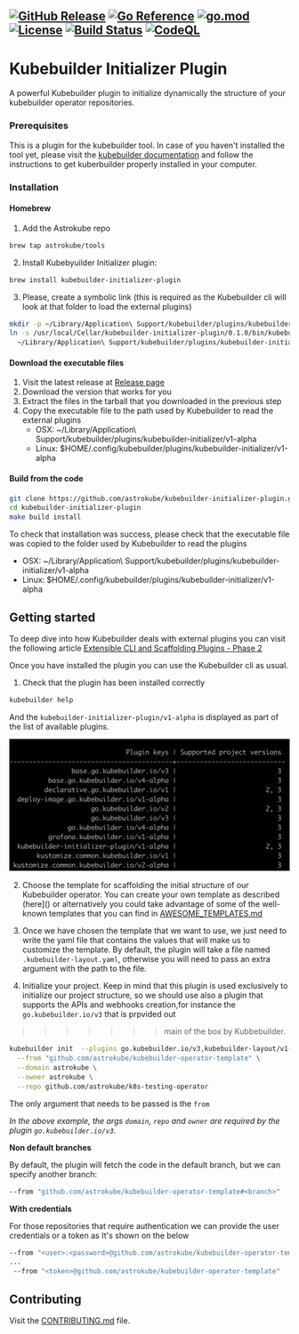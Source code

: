[![GitHub Release](https://img.shields.io/github/v/release/astrokube/kubebuilder-initializer-plugin)](https://github.com/astrokube/kubebuilder-initializer-plugin/releases)
[![Go Reference](https://pkg.go.dev/badge/github.com/astrokube/kubebuilder-initializer-plugin.svg)](https://pkg.go.dev/github.com/astrokube/kubebuilder-initializer-plugin)
[![go.mod](https://img.shields.io/github/go-mod/go-version/astrokube/kubebuilder-initializer-plugin)](go.mod)
[![License](https://img.shields.io/badge/License-Apache_2.0-blue.svg)](https://img.shields.io/github/license/astrokube/kubebuilder-initializer-plugin)
[![Build Status](https://img.shields.io/github/actions/workflow/status/astrokube/kubebuilder-initializer-plugin/build.yml?branch=main)](https://github.com/astrokube/kubebuilder-initializer-plugin/actions?query=workflow%3ABuild+branch%3Amain)
[![CodeQL](https://github.com/astrokube/kubebuilder-initializer-plugin/actions/workflows/codeql.yml/badge.svg?branch=main)](https://github.com/astrokube/kubebuilder-initializer-plugin/actions/workflows/codeql.yml)
---

# Kubebuilder Initializer Plugin

A powerful Kubebuilder plugin to initialize dynamically the structure of your kubebuilder operator repositories.

### Prerequisites

This is a plugin for the kubebuilder tool. In case of you haven't installed the tool yet, please visit the
[kubebuilder documentation](https://github.com/kubernetes-sigs/kubebuilder) and follow the instructions to get
kuberbuilder properly installed in your computer.

### Installation

#### Homebrew

1. Add the Astrokube repo
```bash
brew tap astrokube/tools
```

2. Install Kubebyuilder Initializer plugin:
```bash
brew install kubebuilder-initializer-plugin
```

3. Please, create a symbolic link (this is required as the Kubebuilder cli will look at that folder to load the external plugins)

```bash
mkdir -p ~/Library/Application\ Support/kubebuilder/plugins/kubebuilder-initializer-plugin/v1-alpha/
ln -s /usr/local/Cellar/kubebuilder-initializer-plugin/0.1.0/bin/kubebuilder-initializer-plugin \
  ~/Library/Application\ Support/kubebuilder/plugins/kubebuilder-initializer-plugin/v1-alpha/kubebuilder-initializer-plugin
```

#### Download the executable files

1. Visit the latest release at [Release page](https://github.com/astrokube/kubebuilder-initializer-plugin/releases)
2. Download the version that works for you
3. Extract the files in the tarball that you downloaded in the previous step
4. Copy the executable file to the path used by Kubebuilder to read the external plugins
   - OSX:  ~/Library/Application\ Support/kubebuilder/plugins/kubebuilder-initializer/v1-alpha
   - Linux: $HOME/.config/kubebuilder/plugins/kubebuilder-initializer/v1-alpha

#### Build from the code

```bash
git clone https://github.com/astrokube/kubebuilder-initializer-plugin.git
cd kubebuilder-initializer-plugin
make build install
```
To check that installation was success, please check that the executable file was copied to the folder used by Kubebuilder 
to read the plugins
- OSX:  ~/Library/Application\ Support/kubebuilder/plugins/kubebuilder-initializer/v1-alpha
- Linux: $HOME/.config/kubebuilder/plugins/kubebuilder-initializer/v1-alpha

## Getting started

To deep dive into how Kubebuilder deals with external plugins you can visit the following article 
[Extensible CLI and Scaffolding Plugins - Phase 2](https://github.com/kubernetes-sigs/kubebuilder/blob/master/designs/extensible-cli-and-scaffolding-plugins-phase-2.md)

Once you have installed the plugin you can use the Kubebuilder cli as usual. 

1. Check that the plugin has been installed correctly

```bash
kubebuilder help
```

And the `kubebuilder-initializer-plugin/v1-alpha` is displayed as part of the list of available plugins.

![Kubebuilder pLugins](docs/assets/plugins.png)

2. Choose the template for scaffolding the initial structure of our Kubebuilder operator. You can 
create your own template as described (here]() or alternatively you could take advantage of some of the well-known templates
that you can find in [AWESOME_TEMPLATES.md](AWESOME_TEMPLATES.md)

3. Once we have chosen the template that we want to use, we just need to write the yaml file  that contains the values that 
will make us to customize the template. By default, the plugin will take a file named `.kubebuilder-layout.yaml`, otherwise 
you will need to pass an extra argument with the path to the file.

4. Initialize your project. Keep in mind that this plugin is used exclusively to initialize our project structure, so we should
use also a plugin that supports the APIs and webhooks creation,for instance the `go.kubebuilder.io/v3` that is prpvided out
>>>>>>> main
of the box by Kubbebuilder.

```bash
kubebuilder init  --plugins go.kubebuilder.io/v3,kubebuilder-layout/v1-alpha \
  --from "github.com/astrokube/kubebuilder-operator-template" \
  --domain astrokube \
  --owner astrokube \
  --repo github.com/astrokube/k8s-testing-operator
```

The only argument that needs to be passed is the `from`

*In the above example, the args `domain`, `repo` and `owner` are required by the plugin `go.kubebuilder.io/v3`.*

**Non default branches**

By default, the plugin will fetch the code in the default branch, but we can specify another branch:

```bash
--from "github.com/astrokube/kubebuilder-operator-template#<branch>"
````

**With credentials**

For those repositories that require authentication we can provide the user credentials or a token as It's shown on
the below

```bash
--from "<user>:<password>@github.com/astrokube/kubebuilder-operator-template"
...
 --from "<token>@github.com/astrokube/kubebuilder-operator-template"
```




## Contributing

Visit the [CONTRIBUTING.md](CONTRIBUTING.md) file.